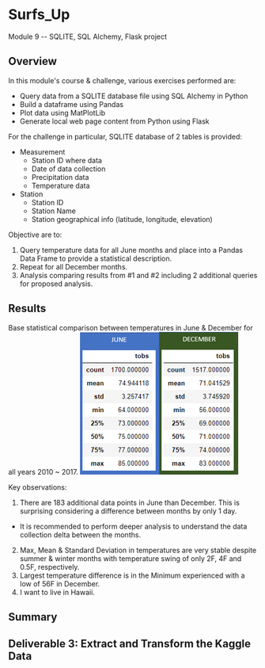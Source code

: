# Surfs_Up
Module 9 -- SQLITE, SQL Alchemy, Flask project

## Overview
In this module's course & challenge, various exercises performed are:
- Query data from a SQLITE database file using SQL Alchemy in Python
- Build a dataframe using Pandas
- Plot data using MatPlotLib
- Generate local web page content from Python using Flask

For the challenge in particular, SQLITE database of 2 tables is provided:
- Measurement
  - Station ID where data 
  - Date of data collection
  - Precipitation data
  - Temperature data
- Station
  - Station ID
  - Station Name
  - Station geographical info (latitude, longitude, elevation)

Objective are to:
1. Query temperature data for all June months and place into a Pandas Data Frame to provide a statistical description.
2. Repeat for all December months.
3. Analysis comparing results from #1 and #2 including 2 additional queries for proposed analysis. 

## Results

Base statistical comparison between temperatures in June & December for all years 2010 ~ 2017.
![June_December_Summary](/June_December_Summary.png)

Key observations:
1.  There are 183 additional data points in June than December.  This is surprising considering a difference between months by only 1 day.  
  - It is recommended to perform deeper analysis to understand the data collection delta between the months.
2.  Max, Mean & Standard Deviation in temperatures are very stable despite summer & winter months with temperature swing of only 2F, 4F and 0.5F, respectively.
3.  Largest temperature difference is in the Minimum experienced with a low of 56F in December.  
4.  I want to live in Hawaii.

## Summary
## Deliverable 3: Extract and Transform the Kaggle Data





<!---
Deliverable 1
--A working query is written to retrieve the June temperatures from the date column of the Measurement table. (10 pt)
--The temperatures are added to a list. (10 pt)
--The list of temperatures is converted to a Pandas DataFrame. (10 pt)
--Summary statistics are generated for the DataFrame. (10 pt)
--->
<!---
Deliverable 2
--A working query is written to retrieve the December temperatures from the date column of the Measurement table (10 pt)
--The temperatures are added to a list. (10 pt)
--The list of temperatures is converted to a Pandas DataFrame. (10 pt)
--Summary statistics are generated for the DataFrame. (10 pt)
--->
<!---
Deliverable 3
--There is a title, and there are multiple sections. (2 pt)
--Each section has a heading and subheading. (2 pt)
--Links to images are working and displayed correctly. (2 pt)
--Overview:  The purpose of the analysis is well defined. (3 pt)
--Results:  There is a bulleted list that addresses the three key differences in weather between June and December. (6 pt)
--Summary:  There is a high-level summary of the results and there are two additional queries to perform to gather more weather data for June and December. (5 pt)
--->
